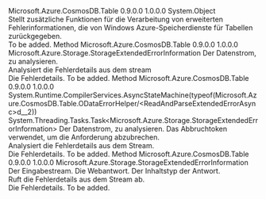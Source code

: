 <Type Name="ODataErrorHelper" FullName="Microsoft.Azure.CosmosDB.Table.ODataErrorHelper">
  <TypeSignature Language="C#" Value="public static class ODataErrorHelper" />
  <TypeSignature Language="ILAsm" Value=".class public auto ansi abstract sealed beforefieldinit ODataErrorHelper extends System.Object" />
  <TypeSignature Language="DocId" Value="T:Microsoft.Azure.CosmosDB.Table.ODataErrorHelper" />
  <TypeSignature Language="VB.NET" Value="Public Class ODataErrorHelper" />
  <TypeSignature Language="F#" Value="type ODataErrorHelper = class" />
  <AssemblyInfo>
    <AssemblyName>Microsoft.Azure.CosmosDB.Table</AssemblyName>
    <AssemblyVersion>0.9.0.0</AssemblyVersion>
    <AssemblyVersion>1.0.0.0</AssemblyVersion>
  </AssemblyInfo>
  <Base>
    <BaseTypeName>System.Object</BaseTypeName>
  </Base>
  <Interfaces />
  <Docs>
    <summary>
            Stellt zusätzliche Funktionen für die Verarbeitung von erweiterten Fehlerinformationen, die von Windows Azure-Speicherdienste für Tabellen zurückgegeben.
            </summary>
    <remarks>To be added.</remarks>
  </Docs>
  <Members>
    <Member MemberName="ReadAndParseExtendedError">
      <MemberSignature Language="C#" Value="public static Microsoft.Azure.Storage.StorageExtendedErrorInformation ReadAndParseExtendedError (System.IO.Stream inputStream);" />
      <MemberSignature Language="ILAsm" Value=".method public static hidebysig class Microsoft.Azure.Storage.StorageExtendedErrorInformation ReadAndParseExtendedError(class System.IO.Stream inputStream) cil managed" />
      <MemberSignature Language="DocId" Value="M:Microsoft.Azure.CosmosDB.Table.ODataErrorHelper.ReadAndParseExtendedError(System.IO.Stream)" />
      <MemberSignature Language="VB.NET" Value="Public Shared Function ReadAndParseExtendedError (inputStream As Stream) As StorageExtendedErrorInformation" />
      <MemberSignature Language="F#" Value="static member ReadAndParseExtendedError : System.IO.Stream -&gt; Microsoft.Azure.Storage.StorageExtendedErrorInformation" Usage="Microsoft.Azure.CosmosDB.Table.ODataErrorHelper.ReadAndParseExtendedError inputStream" />
      <MemberType>Method</MemberType>
      <AssemblyInfo>
        <AssemblyName>Microsoft.Azure.CosmosDB.Table</AssemblyName>
        <AssemblyVersion>0.9.0.0</AssemblyVersion>
        <AssemblyVersion>1.0.0.0</AssemblyVersion>
      </AssemblyInfo>
      <ReturnValue>
        <ReturnType>Microsoft.Azure.Storage.StorageExtendedErrorInformation</ReturnType>
      </ReturnValue>
      <Parameters>
        <Parameter Name="inputStream" Type="System.IO.Stream" />
      </Parameters>
      <Docs>
        <param name="inputStream">Der Datenstrom, zu analysieren.</param>
        <summary>
            Analysiert die Fehlerdetails aus dem stream
            </summary>
        <returns>Die Fehlerdetails.</returns>
        <remarks>To be added.</remarks>
      </Docs>
    </Member>
    <Member MemberName="ReadAndParseExtendedErrorAsync">
      <MemberSignature Language="C#" Value="public static System.Threading.Tasks.Task&lt;Microsoft.Azure.Storage.StorageExtendedErrorInformation&gt; ReadAndParseExtendedErrorAsync (System.IO.Stream responseStream, System.Threading.CancellationToken cancellationToken);" />
      <MemberSignature Language="ILAsm" Value=".method public static hidebysig class System.Threading.Tasks.Task`1&lt;class Microsoft.Azure.Storage.StorageExtendedErrorInformation&gt; ReadAndParseExtendedErrorAsync(class System.IO.Stream responseStream, valuetype System.Threading.CancellationToken cancellationToken) cil managed" />
      <MemberSignature Language="DocId" Value="M:Microsoft.Azure.CosmosDB.Table.ODataErrorHelper.ReadAndParseExtendedErrorAsync(System.IO.Stream,System.Threading.CancellationToken)" />
      <MemberSignature Language="F#" Value="static member ReadAndParseExtendedErrorAsync : System.IO.Stream * System.Threading.CancellationToken -&gt; System.Threading.Tasks.Task&lt;Microsoft.Azure.Storage.StorageExtendedErrorInformation&gt;" Usage="Microsoft.Azure.CosmosDB.Table.ODataErrorHelper.ReadAndParseExtendedErrorAsync (responseStream, cancellationToken)" />
      <MemberType>Method</MemberType>
      <AssemblyInfo>
        <AssemblyName>Microsoft.Azure.CosmosDB.Table</AssemblyName>
        <AssemblyVersion>0.9.0.0</AssemblyVersion>
        <AssemblyVersion>1.0.0.0</AssemblyVersion>
      </AssemblyInfo>
      <Attributes>
        <Attribute>
          <AttributeName>System.Runtime.CompilerServices.AsyncStateMachine(typeof(Microsoft.Azure.CosmosDB.Table.ODataErrorHelper/&lt;ReadAndParseExtendedErrorAsync&gt;d__2))</AttributeName>
        </Attribute>
      </Attributes>
      <ReturnValue>
        <ReturnType>System.Threading.Tasks.Task&lt;Microsoft.Azure.Storage.StorageExtendedErrorInformation&gt;</ReturnType>
      </ReturnValue>
      <Parameters>
        <Parameter Name="responseStream" Type="System.IO.Stream" />
        <Parameter Name="cancellationToken" Type="System.Threading.CancellationToken" />
      </Parameters>
      <Docs>
        <param name="responseStream">Der Datenstrom, zu analysieren.</param>
        <param name="cancellationToken">Das Abbruchtoken verwendet, um die Anforderung abzubrechen.</param>
        <summary>
            Analysiert die Fehlerdetails aus dem Stream.
            </summary>
        <returns>Die Fehlerdetails.</returns>
        <remarks>To be added.</remarks>
      </Docs>
    </Member>
    <Member MemberName="ReadFromStreamUsingODataLib">
      <MemberSignature Language="C#" Value="public static Microsoft.Azure.Storage.StorageExtendedErrorInformation ReadFromStreamUsingODataLib (System.IO.Stream inputStream, System.Net.HttpWebResponse response, string contentType);" />
      <MemberSignature Language="ILAsm" Value=".method public static hidebysig class Microsoft.Azure.Storage.StorageExtendedErrorInformation ReadFromStreamUsingODataLib(class System.IO.Stream inputStream, class System.Net.HttpWebResponse response, string contentType) cil managed" />
      <MemberSignature Language="DocId" Value="M:Microsoft.Azure.CosmosDB.Table.ODataErrorHelper.ReadFromStreamUsingODataLib(System.IO.Stream,System.Net.HttpWebResponse,System.String)" />
      <MemberSignature Language="VB.NET" Value="Public Shared Function ReadFromStreamUsingODataLib (inputStream As Stream, response As HttpWebResponse, contentType As String) As StorageExtendedErrorInformation" />
      <MemberSignature Language="F#" Value="static member ReadFromStreamUsingODataLib : System.IO.Stream * System.Net.HttpWebResponse * string -&gt; Microsoft.Azure.Storage.StorageExtendedErrorInformation" Usage="Microsoft.Azure.CosmosDB.Table.ODataErrorHelper.ReadFromStreamUsingODataLib (inputStream, response, contentType)" />
      <MemberType>Method</MemberType>
      <AssemblyInfo>
        <AssemblyName>Microsoft.Azure.CosmosDB.Table</AssemblyName>
        <AssemblyVersion>0.9.0.0</AssemblyVersion>
        <AssemblyVersion>1.0.0.0</AssemblyVersion>
      </AssemblyInfo>
      <ReturnValue>
        <ReturnType>Microsoft.Azure.Storage.StorageExtendedErrorInformation</ReturnType>
      </ReturnValue>
      <Parameters>
        <Parameter Name="inputStream" Type="System.IO.Stream" />
        <Parameter Name="response" Type="System.Net.HttpWebResponse" />
        <Parameter Name="contentType" Type="System.String" />
      </Parameters>
      <Docs>
        <param name="inputStream">Der Eingabestream.</param>
        <param name="response">Die Webantwort.</param>
        <param name="contentType">Der Inhaltstyp der Antwort.</param>
        <summary>
            Ruft die Fehlerdetails aus dem Stream ab.
            </summary>
        <returns>Die Fehlerdetails.</returns>
        <remarks>To be added.</remarks>
      </Docs>
    </Member>
  </Members>
</Type>